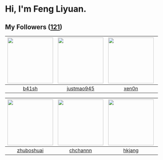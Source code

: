 # Hi, I'm Feng Liyuan.

## My Followers ([121](https://github.com/SunRunAway?tab=followers))

| <img src="https://avatars.githubusercontent.com/u/1070352?v=4" width="150" height="150" /> | <img src="https://avatars.githubusercontent.com/u/619331?v=4" width="150" height="150" /> | <img src="https://avatars.githubusercontent.com/u/1175567?v=4" width="150" height="150" /> | <img src="https://avatars.githubusercontent.com/u/13427348?v=4" width="150" height="150" /> |
| :----------------------------------------------------------------------------------------: | :---------------------------------------------------------------------------------------: | :----------------------------------------------------------------------------------------: | :-----------------------------------------------------------------------------------------: |
|                              [b41sh](https://github.com/b41sh)                             |                        [justmao945](https://github.com/justmao945)                        |                              [xen0n](https://github.com/xen0n)                             |                             [Yisaer](https://github.com/Yisaer)                             |

| <img src="https://avatars.githubusercontent.com/u/10694566?v=4" width="150" height="150" /> | <img src="https://avatars.githubusercontent.com/u/4281540?v=4" width="150" height="150" /> | <img src="https://avatars.githubusercontent.com/u/3069493?v=4" width="150" height="150" /> | <img src="https://avatars.githubusercontent.com/u/1449133?v=4" width="150" height="150" /> |
| :-----------------------------------------------------------------------------------------: | :----------------------------------------------------------------------------------------: | :----------------------------------------------------------------------------------------: | :----------------------------------------------------------------------------------------: |
|                         [zhuboshuai](https://github.com/zhuboshuai)                         |                           [chchannn](https://github.com/chchannn)                          |                             [hkjang](https://github.com/hkjang)                            |                             [ma6174](https://github.com/ma6174)                            |